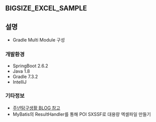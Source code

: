 ## **BIGSIZE_EXCEL_SAMPLE** ##

## 설명
- Gradle Multi Module 구성
### 개발환경
- SpringBoot 2.6.2
- Java 1.8
- Gradle 7.3.2
- IntelliJ

### 기타정보
- [주년탐구생활 BLOG 참고](https://explored.tistory.com/20) 
- MyBatis의 ResultHandler를 통해 POI SXSSF로 대용량 엑셀파일 만들기